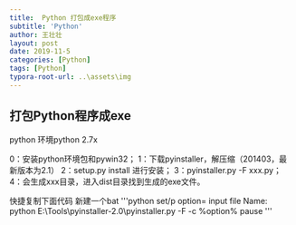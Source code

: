 ```yaml
---
title:  Python 打包成exe程序
subtitle: 'Python'
author: 王壮壮
layout: post
date: 2019-11-5
categories: [Python]
tags: [Python]
typora-root-url: ..\assets\img
---
```

##         打包Python程序成exe

python 环境python 2.7x
 
0：安装python环境包和pywin32；
1：下载pyinstaller，解压缩（201403，最新版本为2.1）
2：setup.py install 进行安装；
3：pyinstaller.py -F xxx.py；
4：会生成xxx目录，进入dist目录找到生成的exe文件。
 
快捷复制下面代码 新建一个bat 
'''python
set/p option= input file Name:
python E:\Tools\pyinstaller-2.0\pyinstaller.py -F -c %option%
pause
'''